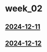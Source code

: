 # week_02 <!-- markmap: foldAll -->
## [2024-12-11](2024-12-11/2024-12-11.html)
## [2024-12-12](2024-12-12/2024-12-12.html)
